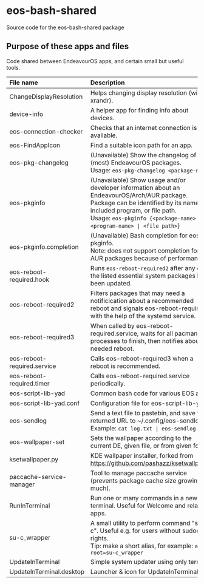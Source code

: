 # eos-bash-shared

Source code for the eos-bash-shared package

## Purpose of these apps and files

Code shared between EndeavourOS apps, and certain small but useful tools.

File name | Description | Extra
:---- | :------- | :----
ChangeDisplayResolution | Helps changing display resolution (with xrandr).
device-info | A helper app for finding info about devices.
eos-connection-checker | Checks that an internet connection is available.
eos-FindAppIcon | Find a suitable icon path for an app.
eos-pkg-changelog | (Unavailable) Show the changelog of (most) EndeavourOS packages.<br>Usage: `eos-pkg-changelog <package-name>`
eos-pkginfo | (Unavailable) Show usage and/or developer information about an EndeavourOS/Arch/AUR package.<br>Package can be identified by its name, included program, or file path.<br>Usage: `eos-pkginfo {<package-name> \| <program-name> \| <file path>`}
eos-pkginfo.completion | (Unavailable) Bash completion for eos-pkginfo.<br>Note: does not support completion for AUR packages because of performance.
eos-reboot-required.hook | Runs `eos-reboot-required2` after any of the listed essential system packages have been updated.
eos-reboot-required2 | Filters packages that may need a notificication about a recommended reboot and signals eos-reboot-required3 with the help of the systemd service.
eos-reboot-required3 | When called by eos-reboot-required.service, waits for all pacman-like processes to finish, then notifies about needed reboot.
eos-reboot-required.service | Calls eos-reboot-required3 when a reboot is recommended.
eos-reboot-required.timer | Calls eos-reboot-required.service periodically.
eos-script-lib-yad | Common bash code for various EOS apps.
eos-script-lib-yad.conf | Configuration file for eos-script-lib-yad.
eos-sendlog | Send a text file to pastebin, and save the returned URL to ~/.config/eos-sendlog.txt.<br>Example: `cat log.txt \| eos-sendlog`
eos-wallpaper-set | Sets the wallpaper according to the current DE, given file, or from given folder.
ksetwallpaper.py | KDE wallpaper installer, forked from https://github.com/pashazz/ksetwallpaper.
paccache-service-manager | Tool to manage paccache service (prevents package cache size growing too much).
RunInTerminal | Run one or many commands in a new terminal. Useful for Welcome and related apps.
su-c_wrapper | A small utility to perform command "su -c". Useful e.g. for users without sudoers rights.<br> Tip: make a short alias, for example: `alias root=su-c_wrapper`
UpdateInTerminal | Simple system updater using only terminal. | deprecated
UpdateInTerminal.desktop | Launcher & icon for UpdateInTerminal. | deprecated

